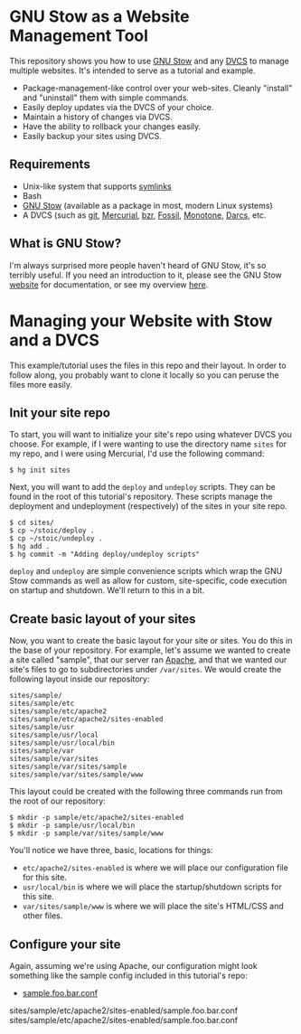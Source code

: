 # GNU Stow as a Website Management Tool

This repository shows you how to use [GNU Stow](https://www.gnu.org/software/stow/)
and any [DVCS](https://en.wikipedia.org/wiki/Distributed_version_control) to
manage multiple websites. It's intended to serve as a tutorial and example.

* Package-management-like control over your web-sites. Cleanly "install" and
"uninstall" them with simple commands.
* Easily deploy updates via the DVCS of your choice.
* Maintain a history of changes via DVCS.
* Have the ability to rollback your changes easily.
* Easily backup your sites using DVCS.

## Requirements

* Unix-like system that supports [symlinks](https://en.wikipedia.org/wiki/Symbolic_link)
* Bash
* [GNU Stow](https://www.gnu.org/software/stow/) (available as a package in
most, modern Linux systems)
* A DVCS (such as [git](https://git-scm.com/), [Mercurial](https://www.mercurial-scm.org/),
[bzr](http://bazaar.canonical.com/en/), [Fossil](http://www.fossil-scm.org/),
[Monotone](http://www.monotone.ca/), [Darcs](http://darcs.net/), etc.

## What is GNU Stow?

I'm always surprised more people haven't heard of GNU Stow, it's so terribly
useful. If you need an introduction to it, please see the GNU Stow
[website](https://www.gnu.org/software/stow/) for documentation, or see my
overview [here](WHAT_IS_STOW.md).

# Managing your Website with Stow and a DVCS

This example/tutorial uses the files in this repo and their layout. In order
to follow along, you probably want to clone it locally so you can peruse the
files more easily.

## Init your site repo

To start, you will want to initialize your site's repo using whatever DVCS you
choose. For example, if I were wanting to use the directory name `sites` for
my repo, and I were using Mercurial, I'd use the following command:

```
$ hg init sites
```

Next, you will want to add the `deploy` and `undeploy` scripts. They can be
found in the root of this tutorial's repository. These scripts manage the
deployment and undeployment (respectively) of the sites in your site repo.

```
$ cd sites/
$ cp ~/stoic/deploy .
$ cp ~/stoic/undeploy .
$ hg add .
$ hg commit -m "Adding deploy/undeploy scripts"
```

`deploy` and `undeploy` are simple convenience scripts which wrap the GNU Stow
commands as well as allow for custom, site-specific, code execution on startup
and shutdown. We'll return to this in a bit.

## Create basic layout of your sites

Now, you want to create the basic layout for your site or sites. You do this
in the base of your repository. For example, let's assume we wanted to create
a site called "sample", that our server ran [Apache](http://www.apache.org/),
and that we wanted our site's files to go to subdirectories under `/var/sites`.
We would create the following layout inside our repository:

```
sites/sample/
sites/sample/etc
sites/sample/etc/apache2
sites/sample/etc/apache2/sites-enabled
sites/sample/usr
sites/sample/usr/local
sites/sample/usr/local/bin
sites/sample/var
sites/sample/var/sites
sites/sample/var/sites/sample
sites/sample/var/sites/sample/www
```

This layout could be created with the following three commands run from the
root of our repository:

```
$ mkdir -p sample/etc/apache2/sites-enabled
$ mkdir -p sample/usr/local/bin
$ mkdir -p sample/var/sites/sample/www
```

You'll notice we have three, basic, locations for things:

* `etc/apache2/sites-enabled` is where we will place our configuration file
for this site.
* `usr/local/bin` is where we will place the startup/shutdown scripts for this
site.
* `var/sites/sample/www` is where we will place the site's HTML/CSS and other
files.

## Configure your site

Again, assuming we're using Apache, our configuration might look something
like the sample config included in this tutorial's repo:

* [sample.foo.bar.conf](sample/etc/apache2/sites-enabled/sample.foo.bar.conf)

sites/sample/etc/apache2/sites-enabled/sample.foo.bar.conf
sites/sample/etc/apache2/sites-enabled/sample.foo.bar.conf
